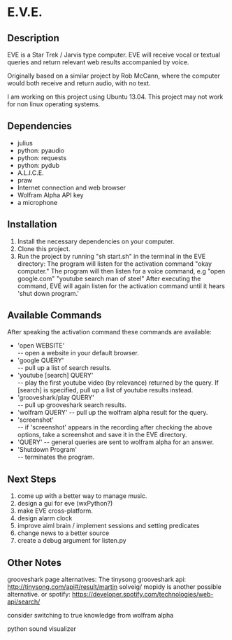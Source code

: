 E.V.E.
======

Description
-----------
EVE is a Star Trek / Jarvis type computer.
EVE will receive vocal or textual queries and return relevant web results accompanied by voice.

Originally based on a similar project by Rob McCann, where the computer would both receive and return audio, with no text.

I am working on this project using Ubuntu 13.04. This project may not work for non linux operating systems.

Dependencies
------------
*	julius
*	python: pyaudio
*	python: requests
*	python: pydub
*	A.L.I.C.E.
* 	praw
*	Internet connection and web browser
*	Wolfram Alpha API key
*	a microphone

Installation
------------
1. 	Install the necessary dependencies on your computer.
2. 	Clone this project.
3. 	Run the project by running "sh start.sh" in the terminal in the EVE directory:
		The program will listen for the activation command "okay computer."
		The program will then listen for a voice command, e.g
			"open google.com"
			"youtube search man of steel"
		After executing the command, EVE will again listen for the activation command
		until it hears 'shut down program.'

Available Commands
------------------
After speaking the activation command these commands are available:
*	'open WEBSITE'  
	-- open a website in your default browser.
*	'google QUERY'	
	-- pull up a list of search results.
*	'youtube [search] QUERY'	
	-- play the first youtube video (by relevance) returned by the query. If [search] is specified, pull up a list of youtube results instead. 
*	'grooveshark/play QUERY' 	
	-- pull up grooveshark search results.
*	'wolfram QUERY'	
	-- pull up the wolfram alpha result for the query.
*	'screenshot'	
	-- if 'screenshot' appears in the recording after checking the above options, take a screenshot and save it in the EVE directory.
*	'QUERY'	
	-- general queries are sent to wolfram alpha for an answer.
*	'Shutdown Program' 	
	-- terminates the program.

Next Steps
----------
1. 	come up with a better way to manage music.
2. 	design a gui for eve (wxPython?)
3. 	make EVE cross-platform.
4. 	design alarm clock
5. 	improve aiml brain / implement sessions and setting predicates
6. 	change news to a better source
7.	create a debug argument for listen.py 

Other Notes
-----------
grooveshark page alternatives:
The tinysong grooveshark api:
http://tinysong.com/api#/result/martin solveig/
mopidy is another possible alternative.
or spotify: https://developer.spotify.com/technologies/web-api/search/

consider switching to true knowledge from wolfram alpha

python sound visualizer